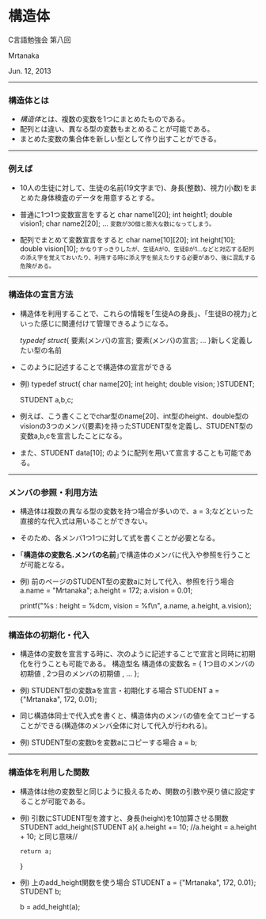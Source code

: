 ﻿構造体
===
C言語勉強会 第八回

Mrtanaka

Jun. 12, 2013

---
### 構造体とは
* *構造体*とは、複数の変数を1つにまとめたものである。
* 配列とは違い、異なる型の変数もまとめることが可能である。
* まとめた変数の集合体を新しい型として作り出すことができる。

---
### 例えば
* 10人の生徒に対して、生徒の名前(19文字まで)、身長(整数)、視力(小数)をまとめた身体検査のデータを用意するとする。

* 普通に1つ1つ変数宣言をすると
	char name1[20];
	int height1;
	double vision1; 
	char name2[20]; …
<small>変数が30個と膨大な数になってしまう。</small>

* 配列でまとめて変数宣言をすると
	char name[10][20];
	int height[10];
	double vision[10];
<small>かなりすっきりしたが、生徒Aが0、生徒Bが1…などと対応する配列の添え字を覚えておいたり、利用する時に添え字を揃えたりする必要があり、後に混乱する危険がある。</small>

---
### 構造体の宣言方法
* 構造体を利用することで、これらの情報を｢生徒Aの身長｣、｢生徒Bの視力｣といった感じに関連付けて管理できるようになる。

	*typedef struct*{
	  要素(メンバ)の宣言;
	  要素(メンバ)の宣言; …
	}新しく定義したい型の名前

* このように記述することで構造体の宣言ができる

* 例)
	typedef struct{
	  char name[20];
	  int height;
	  double vision;
	}STUDENT;

	STUDENT a,b,c;

* 例えば、こう書くことでchar型のname[20]、int型のheight、double型のvisionの3つのメンバ(要素)を持ったSTUDENT型を定義し、STUDENT型の変数a,b,cを宣言したことになる。

* また、STUDENT data[10]; のように配列を用いて宣言することも可能である。

---
### メンバの参照・利用方法
* 構造体は複数の異なる型の変数を持つ場合が多いので、a = 3;などといった直接的な代入式は用いることができない。
* そのため、各メンバ1つ1つに対して式を書くことが必要となる。

* ｢**構造体の変数名.メンバの名前**｣で構造体のメンバに代入や参照を行うことが可能となる。

* 例) 前のページのSTUDENT型の変数aに対して代入、参照を行う場合
	a.name = "Mrtanaka";
	a.height = 172;
	a.vision = 0.01;

	printf("%s : height = %dcm, vision = %f\n", a.name, a.height, a.vision);

---
### 構造体の初期化・代入
* 構造体の変数を宣言する時に、次のように記述することで宣言と同時に初期化を行うことも可能である。
構造型名 構造体の変数名 = { 1つ目のメンバの初期値 , 2つ目のメンバの初期値 , … };

* 例) STUDENT型の変数aを宣言・初期化する場合
	STUDENT a = {"Mrtanaka", 172, 0.01};

* 同じ構造体同士で代入式を書くと、構造体内のメンバの値を全てコピーすることができる(構造体のメンバ全体に対して代入が行われる)。

* 例) STUDENT型の変数bを変数aにコピーする場合
	a = b;

---
### 構造体を利用した関数
* 構造体は他の変数型と同じように扱えるため、関数の引数や戻り値に設定することが可能である。

* 例) 引数にSTUDENT型を渡すと、身長(height)を10加算させる関数
	STUDENT add_height(STUDENT a){
	  a.height += 10;
	  //a.height = a.height + 10; と同じ意味//

	  return a;
	}

* 例) 上のadd_height関数を使う場合
	STUDENT a = {"Mrtanaka", 172, 0.01};
	STUDENT b;

	b = add_height(a);